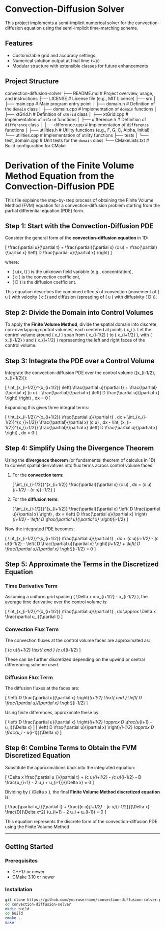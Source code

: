 # Convection-Diffusion Solver

This project implements a semi-implicit numerical solver for the convection-diffusion equation using the semi-implicit time-marching scheme.

## Features
- Customizable grid and accuracy settings
- Numerical solution output at final time `t=10`
- Modular structure with extensible classes for future enhancements

## Project Structure

convection-diffusion-solver
├── README.md               # Project overview, usage, and instructions
├── LICENSE                 # License file (e.g., MIT License)
├── src
│   ├── main.cpp            # Main program entry point
│   ├── domain.h            # Definition of the `domain` class
│   ├── domain.cpp          # Implementation of `domain` functions
│   ├── xtGrid.h            # Definition of `xtGrid` class
│   ├── xtGrid.cpp          # Implementation of `xtGrid` functions
│   ├── difference.h        # Definition of `difference` class
│   ├── difference.cpp      # Implementation of `difference` functions
│   ├── utilities.h         # Utility functions (e.g., F, G, C, Alpha, Initial)
│   └── utilities.cpp       # Implementation of utility functions
├── tests
│   └── test_domain.cpp     # Unit tests for the `domain` class
└── CMakeLists.txt          # Build configuration for CMake


# Derivation of the Finite Volume Method Equation from the Convection-Diffusion PDE

This file explains the step-by-step process of obtaining the Finite Volume Method (FVM) equation for a convection-diffusion problem starting from the partial differential equation (PDE) form.

## Step 1: Start with the Convection-Diffusion PDE

Consider the general form of the **convection-diffusion equation** in 1D:

\[
\frac{\partial u}{\partial t} + \frac{\partial}{\partial x} (c u) = \frac{\partial}{\partial x} \left( D \frac{\partial u}{\partial x} \right)
\]

where:
- \( u(x, t) \) is the unknown field variable (e.g., concentration),
- \( c \) is the convection coefficient,
- \( D \) is the diffusion coefficient.

This equation describes the combined effects of convection (movement of \( u \) with velocity \( c \)) and diffusion (spreading of \( u \) with diffusivity \( D \)).

## Step 2: Divide the Domain into Control Volumes

To apply the **Finite Volume Method**, divide the spatial domain into discrete, non-overlapping control volumes, each centered at points \( x_i \). Let the control volume around \( x_i \) span from \( x_{i-1/2} \) to \( x_{i+1/2} \), with \( x_{i-1/2} \) and \( x_{i+1/2} \) representing the left and right faces of the control volume.

## Step 3: Integrate the PDE over a Control Volume

Integrate the convection-diffusion PDE over the control volume \([x_{i-1/2}, x_{i+1/2}]\):

\[
\int_{x_{i-1/2}}^{x_{i+1/2}} \left( \frac{\partial u}{\partial t} + \frac{\partial}{\partial x} (c u) - \frac{\partial}{\partial x} \left( D \frac{\partial u}{\partial x} \right) \right) \, dx = 0
\]

Expanding this gives three integral terms:

\[
\int_{x_{i-1/2}}^{x_{i+1/2}} \frac{\partial u}{\partial t} \, dx + \int_{x_{i-1/2}}^{x_{i+1/2}} \frac{\partial}{\partial x} (c u) \, dx - \int_{x_{i-1/2}}^{x_{i+1/2}} \frac{\partial}{\partial x} \left( D \frac{\partial u}{\partial x} \right) \, dx = 0
\]

## Step 4: Simplify Using the Divergence Theorem

Using the **divergence theorem** (or fundamental theorem of calculus in 1D) to convert spatial derivatives into flux terms across control volume faces:

1. For the **convection term**:

   \[
   \int_{x_{i-1/2}}^{x_{i+1/2}} \frac{\partial}{\partial x} (c u) \, dx = (c u)_{i+1/2} - (c u)_{i-1/2}
   \]

2. For the **diffusion term**:

   \[
   \int_{x_{i-1/2}}^{x_{i+1/2}} \frac{\partial}{\partial x} \left( D \frac{\partial u}{\partial x} \right) \, dx = \left( D \frac{\partial u}{\partial x} \right)_{i+1/2} - \left( D \frac{\partial u}{\partial x} \right)_{i-1/2}
   \]

Now the integrated PDE becomes:

\[
\int_{x_{i-1/2}}^{x_{i+1/2}} \frac{\partial u}{\partial t} \, dx + (c u)_{i+1/2} - (c u)_{i-1/2} - \left( D \frac{\partial u}{\partial x} \right)_{i+1/2} + \left( D \frac{\partial u}{\partial x} \right)_{i-1/2} = 0
\]

## Step 5: Approximate the Terms in the Discretized Equation

### Time Derivative Term

Assuming a uniform grid spacing \( \Delta x = x_{i+1/2} - x_{i-1/2} \), the average time derivative over the control volume is:

\[
\int_{x_{i-1/2}}^{x_{i+1/2}} \frac{\partial u}{\partial t} \, dx \approx \Delta x \frac{\partial u_i}{\partial t}
\]

### Convection Flux Term

The convection fluxes at the control volume faces are approximated as:

\[
(c u)_{i+1/2} \text{ and } (c u)_{i-1/2}
\]

These can be further discretized depending on the upwind or central differencing scheme used.

### Diffusion Flux Term

The diffusion fluxes at the faces are:

\[
\left( D \frac{\partial u}{\partial x} \right)_{i+1/2} \text{ and } \left( D \frac{\partial u}{\partial x} \right)_{i-1/2}
\]

Using finite differences, approximate these by:

\[
\left( D \frac{\partial u}{\partial x} \right)_{i+1/2} \approx D \frac{u_{i+1} - u_i}{\Delta x}
\]
\[
\left( D \frac{\partial u}{\partial x} \right)_{i-1/2} \approx D \frac{u_i - u_{i-1}}{\Delta x}
\]

## Step 6: Combine Terms to Obtain the FVM Discretized Equation

Substitute the approximations back into the integrated equation:

\[
\Delta x \frac{\partial u_i}{\partial t} + (c u)_{i+1/2} - (c u)_{i-1/2} - D \frac{u_{i+1} - 2 u_i + u_{i-1}}{\Delta x} = 0
\]

Dividing by \( \Delta x \), the final **Finite Volume Method discretized equation** is:

\[
\frac{\partial u_i}{\partial t} + \frac{(c u)_{i+1/2} - (c u)_{i-1/2}}{\Delta x} - \frac{D}{\Delta x^2} (u_{i+1} - 2 u_i + u_{i-1}) = 0
\]

This equation represents the discrete form of the convection-diffusion PDE using the Finite Volume Method.

---



## Getting Started

### Prerequisites
- C++17 or newer
- CMake 3.10 or newer

### Installation
```bash
git clone https://github.com/yourusername/convection-diffusion-solver.git
cd convection-diffusion-solver
mkdir build
cd build
cmake ..
make
